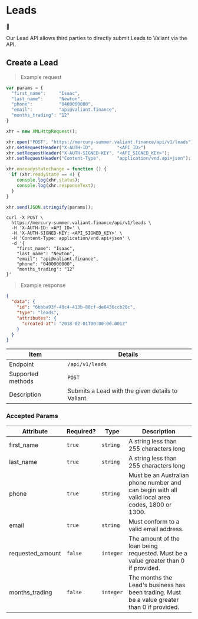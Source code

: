 # Leads

🏅

Our Lead API allows third parties to directly submit Leads to Valiant via the API.

## Create a Lead

> Example request

```javascript
var params = {
  "first_name":     "Isaac",
  "last_name":      "Newton",
  "phone":          "0400000000",
  "email":          "api@valiant.finance",
  "months_trading": "12"
}

xhr = new XMLHttpRequest();

xhr.open("POST", "https://mercury-summer.valiant.finance/api/v1/leads");
xhr.setRequestHeader("X-AUTH-ID",         "<API_ID>")
xhr.setRequestHeader("X-AUTH-SIGNED-KEY", "<API_SIGNED_KEY>");
xhr.setRequestHeader("Content-Type",      "application/vnd.api+json");

xhr.onreadystatechange = function () {
  if (xhr.readyState == 4) {
    console.log(xhr.status);
    console.log(xhr.responseText);
  }
}

xhr.send(JSON.stringify(params));
```

```shell
curl -X POST \
  https://mercury-summer.valiant.finance/api/v1/leads \
  -H 'X-AUTH-ID: <API_ID>' \
  -H 'X-AUTH-SIGNED-KEY: <API_SIGNED_KEY>' \
  -H 'Content-Type: application/vnd.api+json' \
  -d '{
    "first_name": "Isaac",
    "last_name": "Newton",
    "email": "api@valiant.finance",
    "phone": "0400000000",
    "months_trading": "12"
}'
```

> Example response

```json
{
  "data": {
    "id": "6bbba93f-48c4-413b-88cf-de6436ccb20c",
    "type": "leads",
    "attributes": {
      "created-at": "2018-02-01T00:00:00.001Z"
    }
  }
}
```

| Item              | Details                                             |
| ----------------- | --------------------------------------------------- |
| Endpoint          | `/api/v1/leads`                                     |
| Supported methods | `POST`                                              |
| Description       | Submits a Lead with the given details to Valiant.   |

### Accepted Params

| Attribute        | Required? | Type      | Description                            |
| ---------------- | --------- | --------- | -------------------------------------- |
| first_name       | `true`    | `string`  | A string less than 255 characters long |
| last_name        | `true`    | `string`  | A string less than 255 characters long |
| phone            | `true`    | `string`  | Must be an Australian phone number and can begin with all valid local area codes, 1800 or 1300. |
| email            | `true`    | `string`  | Must conform to a valid email address. |
| requested_amount | `false`   | `integer` | The amount of the loan being requested. Must be a value greater than 0 if provided.	|
| months_trading   | `false`   | `integer` | The months the Lead's business has been trading. Must be a value greater than 0 if provided. |
